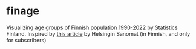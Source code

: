 # finage

Visualizing age groups of [Finnish population 1990-2022](https://pxdata.stat.fi/PxWeb/pxweb/fi/Maahanmuuttajat_ja_kotoutuminen/Maahanmuuttajat_ja_kotoutuminen__Maahanmuuttajat_ja_kotoutuminen/maakoto_pxt_11vw.px/) by Statistics Finland. Inspired by [this article](https://www.hs.fi/visio/art-2000009748738.html) by Helsingin Sanomat (in Finnish, and only for subscribers)